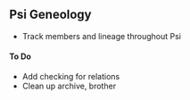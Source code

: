 ## Psi Geneology
- Track members and lineage throughout Psi

#### To Do
- Add checking for relations
- Clean up archive, brother

